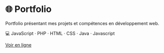 # 🌐 Portfolio

Portfolio présentant mes projets et compétences en développement web.  

💻 JavaScript · PHP · HTML · CSS · Java · Javascript

[Voir en ligne](https://mael-667.github.io/portfolio/)
